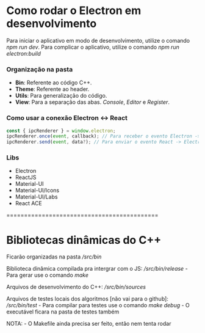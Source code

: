 # Como rodar o Electron em desenvolvimento

Para iniciar o aplicativo em modo de desenvolvimento, utilize o comando _npm run dev_.
Para complicar o aplicativo, utilize o comando _npm run electron:build_

### Organização na pasta

- **Bin**: Referente ao código C++.
- **Theme**: Referente ao header.
- **Utils**: Para generalização do código.
- **View**: Para a separação das abas. _Console_, _Editor_ e _Register_.

### Como usar a conexão Electron <-> React

```js
const { ipcRenderer } = window.electron;
ipcRenderer.once(event, callback); // Para receber o evento Electron -> React
ipcRenderer.send(event, data?); // Para enviar o evento React -> Electron
```

### Libs

- Electron
- ReactJS
- Material-UI
- Material-UI/Icons
- Material-UI/Labs
- React ACE

===========================================

# Bibliotecas dinâmicas do C++

Ficarão organizadas na pasta _/src/bin_

Biblioteca dinâmica compilada pra intergrar com o JS: _/src/bin/release_ - Para gerar use o comando _make_

Arquivos de desenvolvimento do C++: _/src/bin/sources_

Arquivos de testes locais dos algoritmos [não vai para o github]: _/src/bin/test_ - Para compilar para testes use o comando _make debug_ - O executável ficara na pasta de testes também

NOTA: - O Makefile ainda precisa ser feito, então nem tenta rodar
